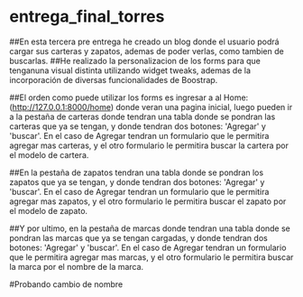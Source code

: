 # entrega_final_torres

##En esta tercera pre entrega he creado un blog donde el usuario podrá cargar sus carteras y zapatos, ademas de poder verlas, como tambien de buscarlas.
##He realizado la personalizacion de los forms para que tenganuna visual distinta utilizando widget tweaks, ademas de la incorporación de diversas funcionalidades de Boostrap.

##El orden como puede utilizar los forms es ingresar a al Home: (http://127.0.0.1:8000/home) donde veran una pagina inicial, luego pueden ir a la pestaña de carteras donde tendran una tabla donde se pondran las carteras que ya se tengan, y donde tendran dos botones: 'Agregar' y 'buscar'. En el caso de Agregar tendran un formulario que le permitira agregar mas carteras, y el otro formulario le permitira buscar la cartera por el modelo de cartera.

##En la pestaña de zapatos tendran una tabla donde se pondran los zapatos que ya se tengan, y donde tendran dos botones: 'Agregar' y 'buscar'. En el caso de Agregar tendran un formulario que le permitira agregar mas zapatos, y el otro formulario le permitira buscar el zapato por el modelo de zapato.

##Y por ultimo, en la pestaña de marcas donde tendran una tabla donde se pondran las marcas que ya se tengan cargadas, y donde tendran dos botones: 'Agregar' y 'buscar'. En el caso de Agregar tendran un formulario que le permitira agregar mas marcas, y el otro formulario le permitira buscar la marca por el nombre de la marca.

#Probando cambio de nombre